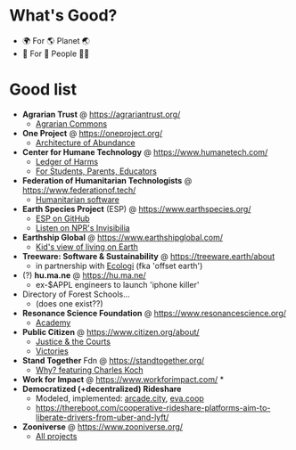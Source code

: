 # What's Good?
* 🌍  For 🌎  Planet 🌏
* 👥  For 👫  People 👶🏼

# Good list
* **Agrarian Trust** @ https://agrariantrust.org/
  * [Agrarian Commons](https://agrariantrust.org/agrarian-commons/)
* **One Project** @ https://oneproject.org/
  * [Architecture of Abundance](https://oneproject.org/architecture-of-abundance/)
* **Center for Humane Technology** @ https://www.humanetech.com/
  * [Ledger of Harms](https://ledger.humanetech.com/)
  * [For Students, Parents, Educators](https://www.humanetech.com/families-educators)
* **Federation of Humanitarian Technologists** @ https://www.federationof.tech/
  * [Humanitarian software](https://www.federationof.tech/humanitarian-software)
* **Earth Species Project** (ESP) @ https://www.earthspecies.org/
  * [ESP on GitHub](https://github.com/earthspecies)
  * [Listen on NPR's Invisibilia](https://www.npr.org/2020/02/25/809336135/two-heartbeats-a-minute)
* **Earthship Global** @ https://www.earthshipglobal.com/ 
  * [Kid's view of living on Earth](https://earthshipbiotecture.com/kids-view-of-living-on-the-earth/)
* **Treeware: Software & Sustainability** @ https://treeware.earth/about
  * in partnership with [Ecologi](https://ecologi.com/) (fka 'offset earth')
* (?) **hu.ma.ne** @ https://hu.ma.ne/
  * ex-$APPL engineers to launch 'iphone killer'
* Directory of Forest Schools...
  * (does one exist??)
* **Resonance Science Foundation** @ https://www.resonancescience.org/
  * [Academy](https://www.resonancescience.org/academy)
* **Public Citizen** @ https://www.citizen.org/about/
  * [Justice & the Courts](https://www.citizen.org/topic/justice-the-courts/)
  * [Victories](https://www.citizen.org/victories/)
* **Stand Together** Fdn @ https://standtogether.org/
  * [Why? featuring Charles Koch](https://standtogether.org/why-was-stand-together-created/)
* **Work for Impact** @ https://www.workforimpact.com/
  *
* **Democratized (+decentralized) Rideshare**
  * Modeled, implemented: [arcade.city](https://arcade.city/), [eva.coop](https://eva.coop/)
  * https://thereboot.com/cooperative-rideshare-platforms-aim-to-liberate-drivers-from-uber-and-lyft/
* **Zooniverse** @ https://www.zooniverse.org/
  * [All projects](https://www.zooniverse.org/projects)
